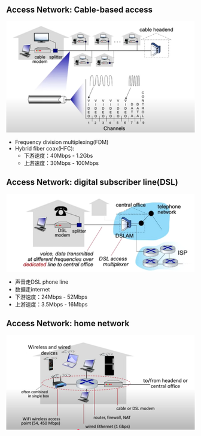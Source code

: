 ## Access Network: Cable-based access

![0](./image/image.png)

- Frequency division multiplexing(FDM)
- Hybrid fiber coax(HFC):
    - 下游速度：40Mbps - 1.2Gbs
    - 上游速度：30Mbps - 100Mbps

## Access Network: digital subscriber line(DSL)

![2](./image/image2.png)

- 声音走DSL phone line
- 数据走internet
- 下游速度：24Mbps - 52Mbps
- 上游速度：3.5Mbps - 16Mbps

## Access Network: home network

![3](./image/image3.png)